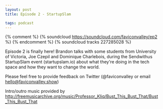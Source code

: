 ```yaml
---
layout: post
title: Episode 2 - StartupSlam

tags: podcast
---
```


{% comment %}
{% soundcloud https://soundcloud.com/faviconvalley/ep2 %}
{% endcomment %}
{% soundcloud tracks 227285028 %}

Episode 2 is finally here! Brandon talks with some students from University of Victoria, Joe Czepil and Dominique Charlebois, during the Sendwithus StartupSlam event (startupslam.io) about what they're doing in the tech space and how they want to change the world.

Please feel free to provide feedback on Twitter (@faviconvalley or email hello@faviconvalley.show)

Intro/outro music provided by <http://freemusicarchive.org/music/Professor_Kliq/Bust_This_Bust_That/Bust_This_Bust_That>
